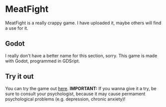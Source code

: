 # MeatFight
MeatFight is a really crappy game.
I have uploaded it, maybe others will find a use for it.

## Godot
I really don't have a better name for this section, sorry. This game is made with Godot,
programmed in GDSript.

## Try it out
You can try the game out [here](https://bit.ly/MeatFightGame).
__IMPORTANT:__
 If you wanna give it a try, be sure to consult your psychologist, because it may cause permament psychological problems (e.g. depression, chronic anxiety)!
